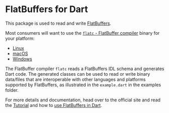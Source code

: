 # FlatBuffers for Dart

This package is used to read and write [FlatBuffers](https://google.github.io/flatbuffers/).

Most consumers will want to use the [`flatc` - FlatBuffer compiler](https://github.com/google/flatbuffers) binary for your platform:
* [Linux](https://github.com/google/flatbuffers/suites/4363603985/artifacts/114682272)
* [macOS](https://github.com/google/flatbuffers/suites/4363603985/artifacts/114682273)
* [Windows](https://github.com/google/flatbuffers/suites/4363603985/artifacts/114682274)

The FlatBuffer compiler `flatc` reads a FlatBuffers IDL schema and generates Dart code.
The generated classes can be used to read or write binary data/files that are interoperable with
other languages and platforms supported by FlatBuffers, as illustrated in the `example.dart` in the
examples folder.

For more details and documentation, head over to the official site and read the
[Tutorial](https://google.github.io/flatbuffers/flatbuffers_guide_tutorial.html) and how to
[use FlatBuffers in Dart](https://google.github.io/flatbuffers/flatbuffers_guide_use_dart.html).